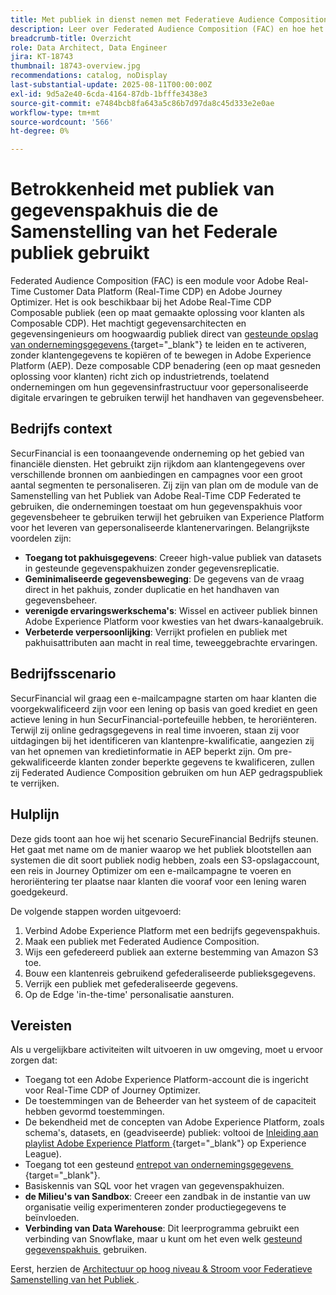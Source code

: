 ```yaml
---
title: Met publiek in dienst nemen met Federatieve Audience Composition
description: Leer over Federated Audience Composition (FAC) en hoe het gegevensarchitecten en gegevensingenieurs toelaat om hoogwaardig publiek van gesteunde gegevenspakhuizen direct te leiden en te activeren.
breadcrumb-title: Overzicht
role: Data Architect, Data Engineer
jira: KT-18743
thumbnail: 18743-overview.jpg
recommendations: catalog, noDisplay
last-substantial-update: 2025-08-11T00:00:00Z
exl-id: 9d5a2e40-6cda-4164-87db-1bfffe3438e3
source-git-commit: e7484bcb8fa643a5c86b7d97da8c45d333e2e0ae
workflow-type: tm+mt
source-wordcount: '566'
ht-degree: 0%

---
```


# Betrokkenheid met publiek van gegevenspakhuis die de Samenstelling van het Federale publiek gebruikt

Federated Audience Composition (FAC) is een module voor Adobe Real-Time Customer Data Platform (Real-Time CDP) en Adobe Journey Optimizer. Het is ook beschikbaar bij het Adobe Real-Time CDP Composable publiek (een op maat gemaakte oplossing voor klanten als Composable CDP). Het machtigt gegevensarchitecten en gegevensingenieurs om hoogwaardig publiek direct van [&#x200B; gesteunde opslag van ondernemingsgegevens &#x200B;](https://experienceleague.adobe.com/nl/docs/federated-audience-composition/using/start/access-prerequisites){target="_blank"} te leiden en te activeren, zonder klantengegevens te kopiëren of te bewegen in Adobe Experience Platform (AEP). Deze composable CDP benadering (een op maat gesneden oplossing voor klanten) richt zich op industrietrends, toelatend ondernemingen om hun gegevensinfrastructuur voor gepersonaliseerde digitale ervaringen te gebruiken terwijl het handhaven van gegevensbeheer.

## Bedrijfs context

SecurFinancial is een toonaangevende onderneming op het gebied van financiële diensten. Het gebruikt zijn rijkdom aan klantengegevens over verschillende bronnen om aanbiedingen en campagnes voor een groot aantal segmenten te personaliseren. Zij zijn van plan om de module van de Samenstelling van het Publiek van Adobe Real-Time CDP Federated te gebruiken, die ondernemingen toestaat om hun gegevenspakhuis voor gegevensbeheer te gebruiken terwijl het gebruiken van Experience Platform voor het leveren van gepersonaliseerde klantenervaringen. Belangrijkste voordelen zijn:

- **Toegang tot pakhuisgegevens**: Creeer high-value publiek van datasets in gesteunde gegevenspakhuizen zonder gegevensreplicatie.
- **Geminimaliseerde gegevensbeweging**: De gegevens van de vraag direct in het pakhuis, zonder duplicatie en het handhaven van gegevensbeheer.
- **verenigde ervaringswerkschema&#39;s**: Wissel en activeer publiek binnen Adobe Experience Platform voor kwesties van het dwars-kanaalgebruik.
- **Verbeterde verpersoonlijking**: Verrijkt profielen en publiek met pakhuisattributen aan macht in real time, teweeggebrachte ervaringen.

## Bedrijfsscenario

SecurFinancial wil graag een e-mailcampagne starten om haar klanten die voorgekwalificeerd zijn voor een lening op basis van goed krediet en geen actieve lening in hun SecurFinancial-portefeuille hebben, te heroriënteren. Terwijl zij online gedragsgegevens in real time invoeren, staan zij voor uitdagingen bij het identificeren van klantenpre-kwalificatie, aangezien zij van het opnemen van kredietinformatie in AEP beperkt zijn. Om pre-gekwalificeerde klanten zonder beperkte gegevens te kwalificeren, zullen zij Federated Audience Composition gebruiken om hun AEP gedragspubliek te verrijken.

## Hulplijn

Deze gids toont aan hoe wij het scenario SecureFinancial Bedrijfs steunen. Het gaat met name om de manier waarop we het publiek blootstellen aan systemen die dit soort publiek nodig hebben, zoals een S3-opslagaccount, een reis in Journey Optimizer om een e-mailcampagne te voeren en heroriëntering ter plaatse naar klanten die vooraf voor een lening waren goedgekeurd.

De volgende stappen worden uitgevoerd:

1. Verbind Adobe Experience Platform met een bedrijfs gegevenspakhuis.
2. Maak een publiek met Federated Audience Composition.
3. Wijs een gefedereerd publiek aan externe bestemming van Amazon S3 toe.
4. Bouw een klantenreis gebruikend gefederaliseerde publieksgegevens.
5. Verrijk een publiek met gefederaliseerde gegevens.
6. Op de Edge &#39;in-the-time&#39; personalisatie aansturen.

## Vereisten

Als u vergelijkbare activiteiten wilt uitvoeren in uw omgeving, moet u ervoor zorgen dat:

- Toegang tot een Adobe Experience Platform-account die is ingericht voor Real-Time CDP of Journey Optimizer.
- De toestemmingen van de Beheerder van het systeem of de capaciteit hebben gevormd toestemmingen.
- De bekendheid met de concepten van Adobe Experience Platform, zoals schema&#39;s, datasets, en (geadviseerde) publiek: voltooi de [&#x200B; Inleiding aan playlist Adobe Experience Platform &#x200B;](https://experienceleague.adobe.com/nl/playlists/experience-platform-introduction?lang=en){target="_blank"} op Experience League).
- Toegang tot een gesteund [&#x200B; entrepot van ondernemingsgegevens &#x200B;](https://experienceleague.adobe.com/nl/docs/federated-audience-composition/using/start/access-prerequisites){target="_blank"}.
- Basiskennis van SQL voor het vragen van gegevenspakhuizen.
- **de Milieu&#39;s van Sandbox**: Creeer een zandbak in de instantie van uw organisatie veilig experimenteren zonder productiegegevens te beïnvloeden.
- **Verbinding van Data Warehouse**: Dit leerprogramma gebruikt een verbinding van Snowflake, maar u kunt om het even welk [&#x200B; gesteund gegevenspakhuis &#x200B;](https://experienceleague.adobe.com/nl/docs/federated-audience-composition/using/start/access-prerequisites) gebruiken.

Eerst, herzien de [&#x200B; Architectuur op hoog niveau &amp; Stroom voor Federatieve Samenstelling van het Publiek &#x200B;](fac-architecture-and-flow.md).
